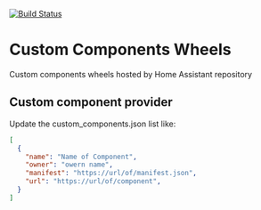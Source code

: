 [![Build Status](https://dev.azure.com/home-assistant/Hass.io/_apis/build/status/custom-components-wheels?branchName=master)](https://dev.azure.com/home-assistant/Hass.io/_build/latest?definitionId=14&branchName=master)

# Custom Components Wheels
Custom components wheels hosted by Home Assistant repository

## Custom component provider

Update the custom_components.json list like:

```json
[
  {
    "name": "Name of Component",
    "owner": "owern name",
    "manifest": "https://url/of/manifest.json",
    "url": "https://url/of/component",
  }
]
```

